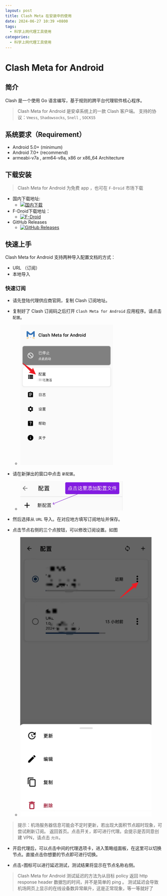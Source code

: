 ```yaml
---
layout: post
title: Clash Meta 在安装中的使用
date: 2024-06-27 10:39 +0800
tags:
  - 科学上网代理工具使用
categories:
  - 科学上网代理工具使用
---
```


# Clash Meta for Android

## 简介

Clash 是一个使用 Go 语言编写，基于规则的跨平台代理软件核心程序。


> Clash Meta for Android 是安卓系统上的一款 Clash 客户端。
> 支持的协议：`Vmess`, `Shadowsocks`, `Snell` , `SOCKS5`

## 系统要求（Requirement）

- Android 5.0+ (minimum)
- Android 7.0+ (recommend)
- armeabi-v7a , arm64-v8a, x86 or x86_64 Architecture

## 下载安装

> Clash Meta for Android 为免费 app ，也可在 `F-Droid` 市场下载

- 国内下载地址:
  - [![国内下载](https://img.shields.io/badge/国内下载-Download-brightgreen)](https://mirror.ghproxy.com/https://github.com/VZITY/42/releases/download/ver.1/cmfa-2.10.1-meta-alpha-universal-release.apk)
- F-Droid下载地址：
  - [![F-Droid](https://img.shields.io/badge/F--Droid-Download-blue)](https://f-droid.org/packages/com.github.metacubex.clash.meta/)
- GitHub Releases
  - [![GitHub Releases](https://img.shields.io/github/v/release/MetaCubeX/ClashMetaForAndroid)](https://github.com/MetaCubeX/ClashMetaForAndroid/releases)

## 快速上手

Clash Meta for Android 支持两种导入配置文档的方式：

- URL （订阅）
- 本地导入

### 快速订阅

- 请先登陆代理供应商官网，复制 Clash 订阅地址。

- 复制好了 Clash 订阅码之后打开 `Clash Meta for Android` 应用程序。请点击 `配置`。
  - ![clash-settings pages](../img/clash-settings.png)

- 请在新弹出的窗口中点击 `新配置`。
  - ![new config.png](../img/clash-new-conf.png)
- 然后选择从 `URL` 导入。在对应地方填写订阅地址并保存。

- 点击节点右侧的三个点按钮，可以修改订阅设置。如图
  - ![clash-set-subscription.png](../img/clash-set-subscription.png)

> 提示：机场服务器信息可能会不定时更新，若出现大面积节点超时现象，可尝试刷新订阅。
> 返回首页。点击开关，即可进行代理。会提示是否同意创建 VPN，请点击 `允许`。

- 开启代理后，可以点击中间的代理选项卡，进入策略组面板，在这里可以切换节点。直接点击你想要的节点即可进行切换。

- 点击`⚡`图标可以进行延迟测试，测试结果将显示在节点名称右侧。

> Clash Meta for Android 测试延迟的方法为从目标 policy 返回 http response header 数据包的时间，并不是简单的 ping 。
> 测试延迟会导致机场网页上显示的在线设备数异常飙升，这是正常现象，等一等就好了
